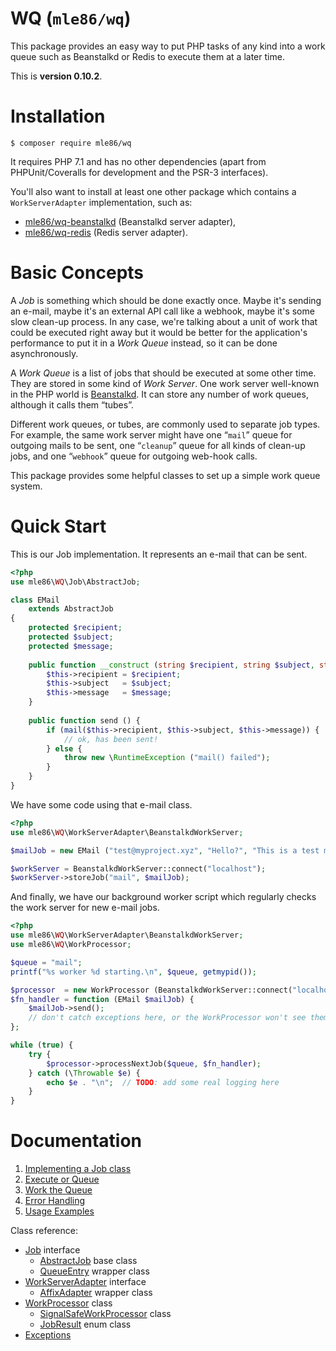# WQ  (`mle86/wq`)

This package provides an easy way
to put PHP tasks of any kind
into a work queue
such as Beanstalkd or Redis
to execute them at a later time.

This is
**version 0.10.2**.


# Installation

```
$ composer require mle86/wq
```

It requires PHP 7.1
and has no other dependencies
(apart from PHPUnit/Coveralls for development
 and the PSR-3 interfaces).

You'll also want to install at least one other package
which contains a `WorkServerAdapter` implementation,
such as:

* [mle86/wq-beanstalkd](https://github.com/mle86/php-wq-beanstalkd)
    (Beanstalkd server adapter),
* [mle86/wq-redis](https://github.com/mle86/php-wq-redis)
    (Redis server adapter).


# Basic Concepts

A *Job* is something which should be done exactly once.
Maybe it's sending an e-mail,
maybe it's an external API call like a webhook,
maybe it's some slow clean-up process.
In any case, we're talking about a unit of work
that could be executed right away
but it would be better for the application's performance
to put it in a *Work Queue* instead, so it can be done asynchronously.

A *Work Queue* is a list of jobs that should be executed at some other time.
They are stored in some kind of *Work Server*.
One work server well-known in the PHP world is [Beanstalkd](http://kr.github.io/beanstalkd/).
It can store any number of work queues, although it calls them “tubes”.

Different work queues, or tubes, are commonly used to separate job types.
For example, the same work server might have
one “`mail`” queue for outgoing mails to be sent,
one “`cleanup`” queue for all kinds of clean-up jobs,
and one “`webhook`” queue for outgoing web-hook calls.

This package provides some helpful classes
to set up a simple work queue system.


# Quick Start

This is our Job implementation.
It represents an e-mail that can be sent.

```php
<?php
use mle86\WQ\Job\AbstractJob;

class EMail
    extends AbstractJob
{
    protected $recipient;
    protected $subject;
    protected $message;
    
    public function __construct (string $recipient, string $subject, string $message) {
        $this->recipient = $recipient;
        $this->subject   = $subject;
        $this->message   = $message;
    }
    
    public function send () {
        if (mail($this->recipient, $this->subject, $this->message)) {
            // ok, has been sent!
        } else {
            throw new \RuntimeException ("mail() failed");
        }
    }
}
```


We have some code using that e-mail class.

```php
<?php
use mle86\WQ\WorkServerAdapter\BeanstalkdWorkServer;

$mailJob = new EMail ("test@myproject.xyz", "Hello?", "This is a test mail.");

$workServer = BeanstalkdWorkServer::connect("localhost");
$workServer->storeJob("mail", $mailJob);
```


And finally,
we have our background worker script
which regularly checks the work server
for new e-mail jobs.

```php
<?php
use mle86\WQ\WorkServerAdapter\BeanstalkdWorkServer;
use mle86\WQ\WorkProcessor;

$queue = "mail";
printf("%s worker %d starting.\n", $queue, getmypid());

$processor  = new WorkProcessor (BeanstalkdWorkServer::connect("localhost"));
$fn_handler = function (EMail $mailJob) {
    $mailJob->send();
    // don't catch exceptions here, or the WorkProcessor won't see them.
};

while (true) {
    try {
        $processor->processNextJob($queue, $fn_handler);
    } catch (\Throwable $e) {
        echo $e . "\n";  // TODO: add some real logging here
    }
}
```


# Documentation

1. [Implementing a Job class]
1. [Execute or Queue]
1. [Work the Queue]
1. [Error Handling]
1. [Usage Examples]

Class reference:

* [Job] interface
    * [AbstractJob] base class
    * [QueueEntry] wrapper class
* [WorkServerAdapter] interface
    * [AffixAdapter] wrapper class
* [WorkProcessor] class
    * [SignalSafeWorkProcessor] class
    * [JobResult] enum class
* [Exceptions](doc/Ref_Exceptions.md)


[Job]: doc/Ref_Job_interface.md
[AbstractJob]: doc/Ref_AbstractJob_base_class.md
[WorkServerAdapter]: doc/Ref_WorkServerAdapter_interface.md
[AffixAdapter]: doc/Ref_AffixAdapter_class.md
[WorkProcessor]: doc/Ref_WorkProcessor_class.md
[QueueEntry]: doc/Ref_QueueEntry_class.md
[JobResult]: doc/Ref_JobResult_class.md

[Implementing a Job class]: doc/Implementing_a_Job_class.md
[Execute or Queue]: doc/Execute_or_Queue.md
[Work the Queue]: doc/Work_the_Queue.md
[Error Handling]: doc/Error_Handling.md
[Usage Examples]: doc/Usage_Examples.md
[SignalSafeWorkProcessor]: doc/Ref_SignalSafeWorkProcessor_class.md

